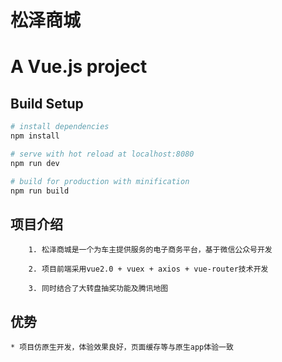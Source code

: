  松泽商城
 =

# A Vue.js project

## Build Setup

``` bash
# install dependencies
npm install

# serve with hot reload at localhost:8080
npm run dev

# build for production with minification
npm run build

```



## 项目介绍
```介绍
	1. 松泽商城是一个为车主提供服务的电子商务平台，基于微信公众号开发

	2. 项目前端采用vue2.0 + vuex + axios + vue-router技术开发

	3. 同时结合了大转盘抽奖功能及腾讯地图
```

## 优势
    * 项目仿原生开发，体验效果良好，页面缓存等与原生app体验一致



